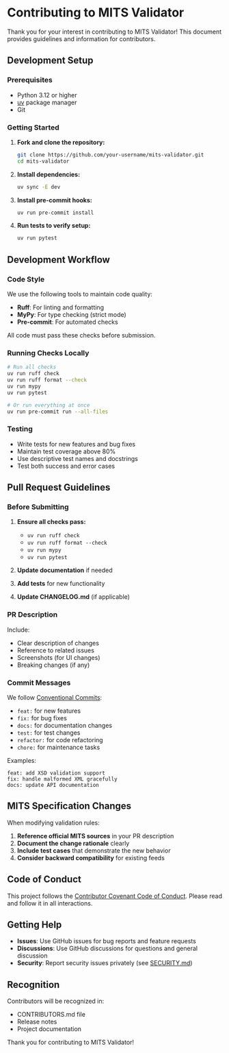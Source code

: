 # Contributing to MITS Validator

Thank you for your interest in contributing to MITS Validator! This document provides guidelines and information for contributors.

## Development Setup

### Prerequisites

- Python 3.12 or higher
- [uv](https://docs.astral.sh/uv/) package manager
- Git

### Getting Started

1. **Fork and clone the repository:**
   ```bash
   git clone https://github.com/your-username/mits-validator.git
   cd mits-validator
   ```

2. **Install dependencies:**
   ```bash
   uv sync -E dev
   ```

3. **Install pre-commit hooks:**
   ```bash
   uv run pre-commit install
   ```

4. **Run tests to verify setup:**
   ```bash
   uv run pytest
   ```

## Development Workflow

### Code Style

We use the following tools to maintain code quality:

- **Ruff**: For linting and formatting
- **MyPy**: For type checking (strict mode)
- **Pre-commit**: For automated checks

All code must pass these checks before submission.

### Running Checks Locally

```bash
# Run all checks
uv run ruff check
uv run ruff format --check
uv run mypy
uv run pytest

# Or run everything at once
uv run pre-commit run --all-files
```

### Testing

- Write tests for new features and bug fixes
- Maintain test coverage above 80%
- Use descriptive test names and docstrings
- Test both success and error cases

## Pull Request Guidelines

### Before Submitting

1. **Ensure all checks pass:**
   - `uv run ruff check`
   - `uv run ruff format --check`
   - `uv run mypy`
   - `uv run pytest`

2. **Update documentation** if needed

3. **Add tests** for new functionality

4. **Update CHANGELOG.md** (if applicable)

### PR Description

Include:
- Clear description of changes
- Reference to related issues
- Screenshots (for UI changes)
- Breaking changes (if any)

### Commit Messages

We follow [Conventional Commits](https://www.conventionalcommits.org/):

- `feat:` for new features
- `fix:` for bug fixes
- `docs:` for documentation changes
- `test:` for test changes
- `refactor:` for code refactoring
- `chore:` for maintenance tasks

Examples:
```
feat: add XSD validation support
fix: handle malformed XML gracefully
docs: update API documentation
```

## MITS Specification Changes

When modifying validation rules:

1. **Reference official MITS sources** in your PR description
2. **Document the change rationale** clearly
3. **Include test cases** that demonstrate the new behavior
4. **Consider backward compatibility** for existing feeds

## Code of Conduct

This project follows the [Contributor Covenant Code of Conduct](CODE_OF_CONDUCT.md). Please read and follow it in all interactions.

## Getting Help

- **Issues**: Use GitHub issues for bug reports and feature requests
- **Discussions**: Use GitHub discussions for questions and general discussion
- **Security**: Report security issues privately (see [SECURITY.md](SECURITY.md))

## Recognition

Contributors will be recognized in:
- CONTRIBUTORS.md file
- Release notes
- Project documentation

Thank you for contributing to MITS Validator!
